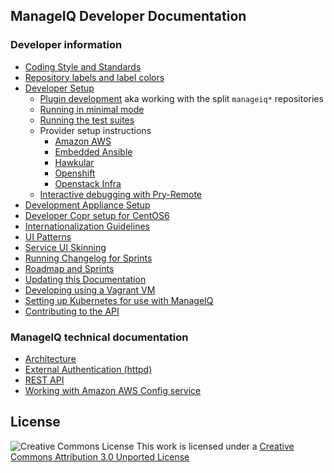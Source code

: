 ## ManageIQ Developer Documentation

### Developer information
* [Coding Style and Standards](coding_style_and_standards.md)
* [Repository labels and label colors](labels.md)
* [Developer Setup](developer_setup.md)
  - [Plugin development](developer_setup/plugins.md) aka working with the split `manageiq*` repositories
  - [Running in minimal mode](developer_setup/minimal_mode.md)
  - [Running the test suites](developer_setup/running_test_suites.md)
  - Provider setup instructions
    - [Amazon AWS](providers/amazon_aws_config.md)
    - [Embedded Ansible](providers/embedded_ansible.md)
    - [Hawkular](providers/hawkular-hawkinit.md)
    - [Openshift](providers/openshift.md)
    - [Openstack Infra](providers/openstack_infra_provider.md)
  - [Interactive debugging with Pry-Remote](developer_setup/debugging.md)
* [Development Appliance Setup](https://github.com/ManageIQ/manageiq-appliance-dev-setup)
* [Developer Copr setup for CentOS6](developer_copr_setup_centos6.md)
* [Internationalization Guidelines](i18n.md)
* [UI Patterns](ui/patterns.md)
* [Service UI Skinning](/service_ui/skinning.md)
* [Running Changelog for Sprints](/community/changelog/)
* [Roadmap and Sprints](https://github.com/ManageIQ/manageiq/milestones)
* [Updating this Documentation](writing_guides.md)
* [Developing using a Vagrant VM](vagrant_developer_vm.md)
* [Setting up Kubernetes for use with ManageIQ](providers/kubernetes.md)
* [Contributing to the API](https://github.com/ManageIQ/manageiq-api/blob/master/CONTRIBUTING.md)

### ManageIQ technical documentation
* [Architecture](architecture.md)
* [External Authentication (httpd)](external_auth.md)
* [REST API](http://manageiq.org/docs/api)
* [Working with Amazon AWS Config service](providers/amazon_aws_config.md)

## License

![Creative Commons License](http://i.creativecommons.org/l/by/3.0/88x31.png)
This work is licensed under a [Creative Commons Attribution 3.0 Unported License](http://creativecommons.org/licenses/by/3.0/deed.en_US)
